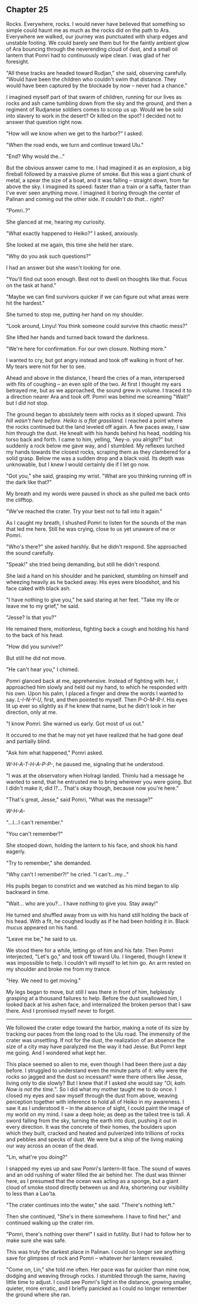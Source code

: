 <!--
  Annui flees to Rudjan?

  The chapter starts at the edge of Heiko ruins: a massive crater of rubble.

 -->

## Chapter 25

Rocks. Everywhere, rocks. I would never have believed that something so simple could haunt me as much as the rocks did on the path to Ara. Everywhere we walked, our journey was punctuated with sharp edges and unstable footing. We could barely see them but for the faintly ambient glow of Ara bouncing through the neverending cloud of dust, and a small oil lantern that Pomri had to continuously wipe clean. I was glad of her foresight.

"All these tracks are headed toward Rudjan," she said, observing carefully. "Would have been the children who couldn't swim that distance. They would have been captured by the blockade by now – never had a chance."

I imagined myself part of that swarm of children, running for our lives as rocks and ash came tumbling down from the sky and the ground, and then a regiment of Rudjanese soldiers comes to scoop us up. Would we be sold into slavery to work in the desert? Or killed on the spot? I decided not to answer that question right now.

"How will we know when we get to the harbor?" I asked.

"When the road ends, we turn and continue toward Ulu."

"End? Why would the..."

But the obvious answer came to me. I had imagined it as an explosion, a big fireball followed by a massive plume of smoke. But this was a giant chunk of metal, a spear the size of a boat, and it was falling – straight down, from far above the sky. I imagined its speed: faster than a train or a saffa, faster than I've ever seen anything move. I imagined it boring through the center of Palinan and coming out the other side. _It couldn't do that... right?_

"Pomri..?"

She glanced at me, hearing my curiosity.

"What exactly happened to Heiko?" I asked, anxiously.

She looked at me again, this time she held her stare.

"Why do you ask such questions?"

I had an answer but she wasn't looking for one.

"You'll find out soon enough. Best not to dwell on thoughts like that. Focus on the task at hand."

"Maybe we can find survivors quicker if we can figure out what areas were hit the hardest."

She turned to stop me, putting her hand on my shoulder.

"Look around, Linyu! You think someone could survive this chaotic mess?"

She lifted her hands and turned back toward the darkness.

"We're here for confirmation. For our own closure. Nothing more."

I wanted to cry, but got angry instead and took off walking in front of her. My tears were not for her to see.

Ahead and above in the distance, I heard the cries of a man, interspersed with fits of coughing – an even split of the two. At first I thought my ears betrayed me, but as we approached, the sound grew in volume. I traced it to a direction nearer Ara and took off. Pomri was behind me screaming "Wait!" but I did not stop.

The ground began to absolutely teem with rocks as it sloped upward. _This hill wasn't here before. Heiko is a flat grassland._ I reached a point where the rocks continued but the land leveled off again. A few paces away, I saw him through the dust. He knealt with his hands behind his head, nodding his torso back and forth. I came to him, yelling, "Aey-o. you alright?" but suddenly a rock below me gave way, and I stumbled. My reflexes lurched my hands towards the closest rocks, scraping them as they clambered for a solid grasp. Below me was a sudden drop and a black void. Its depth was unknowable, but I knew I would certainly die if I let go now.

"Got you," she said, grasping my wrist. "What are you thinking running off in the dark like that?"

My breath and my words were paused in shock as she pulled me back onto the clifftop.

"We've reached the crater. Try your best not to fall into it again."

As I caught my breath, I shushed Pomri to listen for the sounds of the man that led me here. Still he was crying, close to us yet unaware of me or Pomri.

"Who's there?" she asked harshly. But he didn't respond. She approached the sound carefully.

"Speak!" she tried being demanding, but still he didn't respond.

She laid a hand on his shoulder and he panicked, stumbling on himself and wheezing heavily as he backed away. His eyes were bloodshot, and his face caked with black ash.

"I have nothing to give you," he said staring at her feet. "Take my life or leave me to my grief," he said.

"Jesse? Is that you?"

He remained there, motionless, fighting back a cough and holding his hand to the back of his head.

"How did you survive?"

But still he did not move.

"He can't hear you," I chimed.

Pomri glanced back at me, apprehensive. Instead of fighting with her, I approached him slowly and held out my hand, to which he responded with his own. Upon his palm, I placed a finger and drew the words I wanted to say. _L-I-N-Y-U_, first, and then pointed to myself. Then _P-O-M-R-I_. His eyes lit up ever so slightly as if he knew that name, but he didn't look in her direction, only at me.

"I know Pomri. She warned us early. Got most of us out."

It occured to me that he may not yet have realized that he had gone deaf and partially blind.

"Ask him what happened," Pomri asked.

_W-H-A-T-H-A-P-P-_, he paused me, signaling that he understood.

"I was at the observatory when Holragi landed. Thimlu had a message he wanted to send, that he entrusted me to bring wherever you were going. But I didn't make it, did I?... That's okay though, because now you're here."

"That's great, Jesse," said Pomri, "What was the message?"

_W-H-A-_

"...I...I can't remember."

"You can't remember?"

She stooped down, holding the lantern to his face, and shook his hand eagerly.

"Try to remember," she demanded.

"Why can't I remember?!" he cried. "I can't...my..."

His pupils began to constrict and we watched as his mind began to slip backward in time.

"Wait... who are you?... I have nothing to give you. Stay away!"

He turned and shuffled away from us with his hand still holding the back of his head. With a fit, he coughed loudly as if he had been holding it in. Black mucus appeared on his hand.

"Leave me be," he said to us.

We stood there for a while, letting go of him and his fate. Then Pomri interjected, "Let's go," and took off toward Ulu. I lingered, though I knew it was impossible to help. I couldn't will myself to let him go. An arm rested on my shoulder and broke me from my trance.

"Hey. We need to get moving."

My legs began to move, but still I was there in front of him, helplessly grasping at a thousand failures to help. Before the dust swallowed him, I looked back at his ashen face, and internalized the broken person that I saw there. And I promised myself never to forget.

---

We followed the crater edge toward the harbor, making a note of its size by tracking our paces from the long road to the Ulu road. The immensity of the crater was unsettling. If not for the dust, the realization of an absence the size of a city may have paralyzed me the way it had Jesse. But Pomri kept me going. And I wondered what kept her.

This place seemed so alien to me, even though I had been there just a day before. I struggled to understand even the minute parts of it: why were the rocks so jagged and the dust so incessant? were there others like Jesse, living only to die slowly? But I knew that if I asked she would say _"Oi, kaln. Now is not the time."_. So I did what my mother taught me to do once. I closed my eyes and saw myself through the dust from above, weaving perception together with inference to hold all of Heiko in my awareness. I saw it as I understood it – in the absence of sight, I could paint the image of my world on my mind. I saw a deep hole; as deep as the tallest tree is tall. A sword falling from the sky, turning the earth into dust, pushing it out in every direction. It was the concrete of their homes, the boulders upon which they built, cracked and heated and pulverized into trillions of rocks and pebbles and specks of dust. We were but a ship of the living making our way across an ocean of the dead.

"Lin, what're you doing?"

I snapped my eyes up and saw Pomri's lantern-lit face. The sound of waves and an odd rushing of water filled the air behind her. The dust was thinner here, as I presumed that the ocean was acting as a sponge, but a giant cloud of smoke stood directly between us and Ara, shortening our visibility to less than a Lao'ta.

"The crater continues into the water," she said. "There's nothing left."

Then she continued, "She's in there somewhere. I have to find her," and continued walking up the crater rim.

"Pomri, there's nothing over there!" I said in futility. But I had to follow her to make sure she was safe.

This was truly the darkest place in Palinan. I could no longer see anything save for glimpses of rock and Pomri – whatever her lantern revealed.

"Come on, Lin," she told me often. Her pace was far quicker than mine now, dodging and weaving through rocks. I stumbled through the same, having little time to adjust. I could see Pomri's light in the distance, growing smaller, quieter, more erratic, and I briefly panicked as I could no longer remember the ground where she ran.

<!-- The following is bent on a crossing, but idk. It's also just a really good scene. -->
<!--
She paused for a moment, thinking of another way. She set down her lantern and produced a rope from her satchel, tying it first around herself, then around me.

"In case you fall in," she said. I remembered what it felt to fall into a crater, to drown in the dark, and I wasn't keen on doing either of those things again.

She led us over the rocks, jagged, and wet with the rushing of waves. Her spear became a pole to stabilize us on the treacherous jumps between rocks. I was thankful for the durability of my shoes.
-->

<!--
Pomri secretly is betraying Linyu?
  Why tho?
-->

<!--
Pomri's lantern-lit face at the foot of a hill with a heavily damaged sign beside the path. *eik...servatory... A*.

"Come on. The quicker we reach the top, the quicker we can ."
-->

